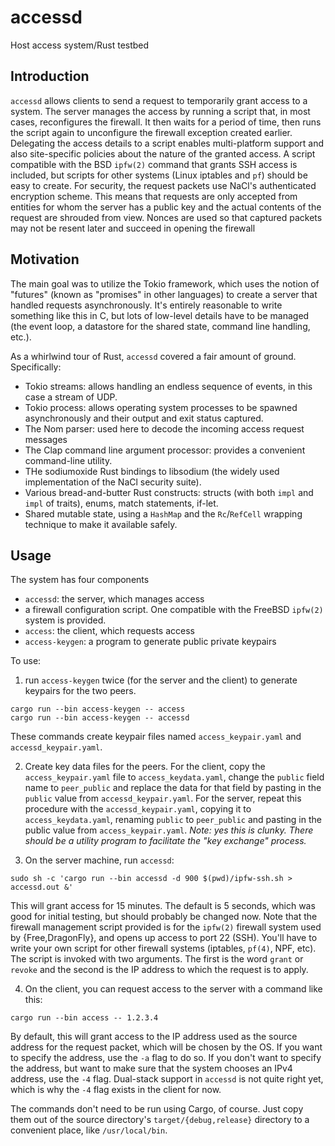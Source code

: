 # accessd

Host access system/Rust testbed

## Introduction

`accessd` allows clients to send a request to temporarily grant access to a system. The server manages the access by running a script that, in most cases, reconfigures the firewall. It then waits for a period of time, then runs the script again to unconfigure the firewall exception created earlier. Delegating the access details to a script enables multi-platform support and also site-specific policies about the nature of the granted access. A script compatible with the BSD `ipfw(2)` command that grants SSH access is included, but scripts for other systems (Linux iptables and `pf`) should be easy to create. For security, the request packets use NaCl's authenticated encryption scheme. This means that requests are only accepted from entities for whom the server has a public key and the actual contents of the request are shrouded from view. Nonces are used so that captured packets may not be resent later and succeed in opening the firewall

## Motivation

The main goal was to utilize the Tokio framework, which uses the notion of "futures" (known as "promises" in other languages) to create a server that handled requests asynchronously. It's entirely reasonable to write something like this in C, but lots of low-level details have to be managed (the event loop, a datastore for the shared state, command line handling, etc.).

As a whirlwind tour of Rust, `accessd` covered a fair amount of ground. Specifically:

- Tokio streams: allows handling an endless sequence of events, in this case a stream of UDP.
- Tokio process: allows operating system processes to be spawned asynchronously and their output and exit status captured.
- The Nom parser: used here to decode the incoming access request messages
- The Clap command line argument processor: provides a convenient command-line utility.
- THe sodiumoxide Rust bindings to libsodium (the widely used implementation of the NaCl security suite).
- Various bread-and-butter Rust constructs: structs (with both `impl` and `impl` of traits), enums, match statements, if-let. 
- Shared mutable state, using a `HashMap` and the `Rc`/`RefCell` wrapping technique to make it available safely.

## Usage

The system has four components

- `accessd`: the server, which manages access
- a firewall configuration script. One compatible with the FreeBSD `ipfw(2)` system is provided. 
- `access`: the client, which requests access
- `access-keygen`: a program to generate public private keypairs

To use:

1. run `access-keygen` twice (for the server and the client) to generate keypairs for the two peers.
  ```
  cargo run --bin access-keygen -- access
  cargo run --bin access-keygen -- accessd
  ```
  These commands create keypair files named `access_keypair.yaml` and `accessd_keypair.yaml`.

2. Create key data files for the peers. For the client, copy the `access_keypair.yaml` file to `access_keydata.yaml`, change the `public` field name to `peer_public` and replace the data for that field by pasting in the `public` value from `accessd_keypair.yaml`. For the server, repeat this procedure with the `accessd_keypair.yaml`, copying it to `access_keydata.yaml`, renaming `public` to `peer_public` and pasting in the public value from `access_keypair.yaml`. *Note: yes this is clunky. There should be a utility program to facilitate the "key exchange" process.*

3. On the server machine, run `accessd`:
  ```
  sudo sh -c 'cargo run --bin accessd -d 900 $(pwd)/ipfw-ssh.sh > accessd.out &'
  ```
  This will grant access for 15 minutes. The default is 5 seconds, which was good for initial testing, but should probably be changed now. Note that the firewall management script provided is for the `ipfw(2)` firewall system used by {Free,DragonFly}, and opens up access to port 22 (SSH). You'll have to write your own script for other firewall systems (iptables, `pf(4)`, NPF, etc). The script is invoked with two arguments. The first is the word `grant` or `revoke` and the second is the IP address to which the request is to apply.
  
4. On the client, you can request access to the server with a command like this:
  ```
  cargo run --bin access -- 1.2.3.4
  ```
  By default, this will grant access to the IP address used as the source address for the request packet, which will be chosen by the OS. If you want to specify the address, use the `-a` flag to do so. If you don't want to specify the address, but want to make sure that the system chooses an IPv4 address, use the `-4` flag. Dual-stack support in `accessd` is not quite right yet, which is why the `-4` flag exists in the client for now.
  
The commands don't need to be run using Cargo, of course. Just copy them out of the source directory's `target/{debug,release}` directory to a convenient place, like `/usr/local/bin`.
